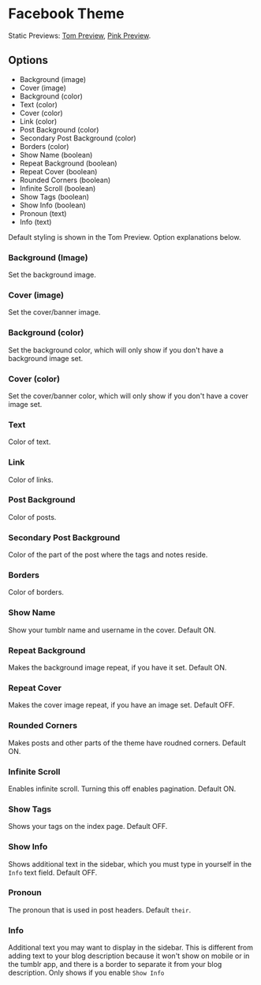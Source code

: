 # Facebook Theme

Static Previews: [Tom Preview](http://fiveppp.tumblr.com/facebook/1), [Pink Preview](http://fiveppp.tumblr.com/facebook/2).

## Options

- Background (image)
- Cover (image)
- Background (color)
- Text (color)
- Cover (color)
- Link (color)
- Post Background (color)
- Secondary Post Background (color)
- Borders (color)
- Show Name (boolean)
- Repeat Background (boolean)
- Repeat Cover (boolean)
- Rounded Corners (boolean)
- Infinite Scroll (boolean)
- Show Tags (boolean)
- Show Info (boolean)
- Pronoun (text)
- Info (text)

Default styling is shown in the Tom Preview. Option explanations below.

### Background (Image)

Set the background image.

### Cover (image)

Set the cover/banner image.

### Background (color)

Set the background color, which will only show if you don't have a background image set.

### Cover (color)

Set the cover/banner color, which will only show if you don't have a cover image set.

### Text

Color of text.

### Link

Color of links.

### Post Background

Color of posts.

### Secondary Post Background

Color of the part of the post where the tags and notes reside.

### Borders

Color of borders.

### Show Name

Show your tumblr name and username in the cover. Default ON.

### Repeat Background

Makes the background image repeat, if you have it set. Default ON.

### Repeat Cover

Makes the cover image repeat, if you have an image set. Default OFF.

### Rounded Corners

Makes posts and other parts of the theme have roudned corners. Default ON.

### Infinite Scroll

Enables infinite scroll. Turning this off enables pagination. Default ON.

### Show Tags

Shows your tags on the index page. Default OFF.

### Show Info

Shows additional text in the sidebar, which you must type in yourself in the ``Info`` text field. Default OFF. 

### Pronoun

The pronoun that is used in post headers. Default ``their``. 

### Info

Additional text you may want to display in the sidebar. This is different from adding text to your blog description because it won't show on mobile or in the tumblr app, and there is a border to separate it from your blog description. Only shows if you enable ``Show Info``

